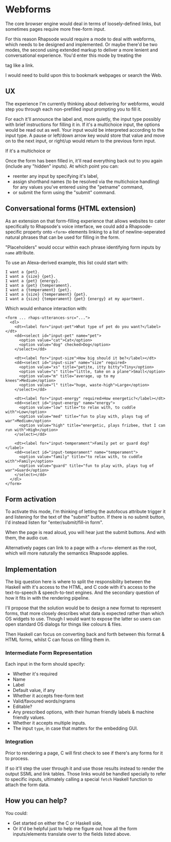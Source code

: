 # Webforms

The core browser engine would deal in terms of loosely-defined links, but
sometimes pages require more free-form input.

For this reason Rhapsode would require a mode to deal with webforms, which needs
to be designed and implemented. Or maybe there'd be two modes, the second using
extended markup to deliver a more lenient and conversational experience. You'd
enter this mode by treating the <form> tag like a link.

I would need to build upon this to bookmark webpages or search the Web.

## UX

The experience I'm currently thinking about delivering for webforms, would step
you through each non-prefilled input prompting you to fill it.

For each it'll announce the label and, more quietly, the input type possibly
with brief instructions for filling it in. If it's a multichoice input, the
options would be read out as well. Your input would be interpreted according
to the input type. A pause or left/down arrow key would store that value and
move on to the next input, or right/up would return to the previous form input.

If it's a multichoice or <datalist>-associated input, it may then clarify which
you mean in exactly the same way Rhapsode normally deals with links.

Once the form has been filled in, it'll read everything back out to you again
(include any "hidden" inputs). At which point you can:

* reenter any input by specifying it's label,
* assign shorthand names (to be resolved via the multichoice handling) for any values you've entered using the "petname" command,
* or submit the form using the "submit" command.

## Conversational forms (HTML extension)

As an extension on that form-filling experience that allows websites to cater
specifically to Rhapsode's voice interface, we could add a Rhapsode-specific
property onto `<form>` elements linking to a list of newline-seperated natural
phrases that can be used for filling in the form.

"Placeholders" would occur within each phrase identifying form inputs by `name`
attribute.

To use an Alexa-derived example, this list could start with:

    I want a {pet}.
    I want a {size} {pet}.
    I want a {pet} {energy}.
    I want a {pet} {temperament}.
    I want a {temperament} {pet}.
    I want a {size} {temperament} {pet}.
    I want a {size} {temperament} {pet} {energy} at my apartment.

Which would enhance interaction with:

    <form ... rhaps-utterances-src="...">
      <dl>
        <dt><label for="input-pet">What type of pet do you want?</label></dt>
        <dd><select id="input-pet" name="pet">
          <option value="cat">Cat</option>
          <option value="dog" checked>Dog</option>
        </select></dd>

        <dt><label for="input-size">How big should it be?</label></dt>
        <dd><select id="input-size" name="size" required>
          <option value="xs" title="petite, itty bitty">Tiny</option>
          <option value="s" title="little, take on a plane">Small</option>
          <option value="m" title="average, up to my knees">Medium</option>
          <option value="l" title="huge, waste-high">Large</option>
        </select></dd>

        <dt><label for="input-energy" required>How energetic?</label></dt>
        <dd><select id="input-energy" name="energy">
          <option value="low" title="to relax with, to cuddle with">Low</option>
          <option value="med" title="fun to play with, plays tug of war">Medium</option>
          <option value="high" title="energetic, plays frizbee, that I can run with">High</option>
        </select></dd>

        <dt><label for="input-temperament">Family pet or guard dog?</label>
        <dd><select id="input-temperament" name="temperament">
          <option value="family" title="to relax with, to cuddle with">Family</option>
          <option value="guard" title="fun to play with, plays tug of war">Guard</option>
        </select></dd>
      </dl>
    </form>

## Form activation

To activate this mode, I'm thinking of letting the autofocus attribute trigger it
and listening for the text of the "submit" button. If there is no submit button,
I'd instead listen for "enter/submit/fill-in form".

When the page is read aloud, you will hear just the submit buttons. And with them,
the audio cue.

Alternatively pages can link to a page with a `<form>` element as the root, which
will more naturally the semantics Rhapsode applies.

## Implementation
The big question here is where to split the responsibility between the Haskell
with it's access to the HTML, and C code with it's access to the text-to-speech
& speech-to-text engines. And the secondary question of how it fits in with the
rendering pipeline.

I'll propose that the solution would be to design a new format to represent forms,
that more closely describes what data is expected rather than which OS widgets to
use. Though I would want to expose the latter so users can open standard OS
dialogs for things like colours & files.

Then Haskell can focus on converting back and forth between this format & HTML
forms, whilst C can focus on filling them in.

### Intermediate Form Representation
Each input in the form should specify:

* Whether it's required
* Name
* Label
* Default value, if any
* Whether it accepts free-form text
* Valid/favoured words/ngrams
* Editable?
* Any prescribed options, with their human friendly labels & machine friendly values.
* Whether it accepts multiple inputs.
* The input `type`, in case that matters for the embedding GUI.

### Integration
Prior to rendering a page, C will first check to see if there's any forms for it
to process.

If so it'll step the user through it and use those results instead to render the
output SSML and link tables. Those links would be handled specially to refer to
specific inputs, ultimately calling a special `fetch` Haskell function to attach
the form data.

## How you can help?
You could:

* Get started on either the C or Haskell side,
* Or it'd be helpful just to help me figure out how all the form inputs/elements
  translate over to the fields listed above.
